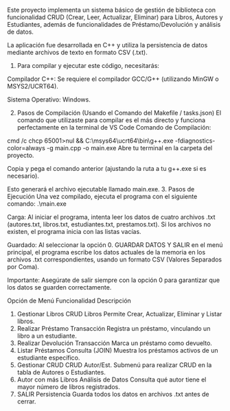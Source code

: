 Este proyecto implementa un sistema básico de gestión de biblioteca con funcionalidad CRUD (Crear, Leer, Actualizar, Eliminar) para Libros, Autores y Estudiantes, además de funcionalidades de Préstamo/Devolución y análisis de datos.

La aplicación fue desarrollada en C++ y utiliza la persistencia de datos mediante archivos de texto en formato CSV (.txt).
1. Para compilar y ejecutar este código, necesitarás:

Compilador C++: Se requiere el compilador GCC/G++ (utilizando MinGW o MSYS2/UCRT64).

Sistema Operativo: Windows.

2. Pasos de Compilación (Usando el Comando del Makefile / tasks.json)
El comando que utilizaste para compilar es el más directo y funciona perfectamente en la terminal de VS Code Comando de Compilación:

cmd /c chcp 65001>nul && C:\msys64\ucrt64\bin\g++.exe -fdiagnostics-color=always -g main.cpp -o main.exe
Abre tu terminal en la carpeta del proyecto.

Copia y pega el comando anterior (ajustando la ruta a tu g++.exe si es necesario).

Esto generará el archivo ejecutable llamado main.exe.
3. Pasos de Ejecución
Una vez compilado, ejecuta el programa con el siguiente comando: .\main.exe

Carga: Al iniciar el programa, intenta leer los datos de cuatro archivos .txt (autores.txt, libros.txt, estudiantes.txt, prestamos.txt). Si los archivos no existen, el programa inicia con las listas vacías.

Guardado: Al seleccionar la opción 0. GUARDAR DATOS Y SALIR en el menú principal, el programa escribe los datos actuales de la memoria en los archivos .txt correspondientes, usando un formato CSV (Valores Separados por Coma).

Importante: Asegúrate de salir siempre con la opción 0 para garantizar que los datos se guarden correctamente.

Opción de Menú	Funcionalidad	Descripción
1. Gestionar Libros	CRUD Libros	Permite Crear, Actualizar, Eliminar y Listar libros.
2. Realizar Préstamo	Transacción	Registra un préstamo, vinculando un libro a un estudiante.
3. Realizar Devolución	Transacción	Marca un préstamo como devuelto.
4. Listar Préstamos	Consulta (JOIN)	Muestra los préstamos activos de un estudiante específico.
5. Gestionar CRUD	CRUD Autor/Est.	Submenú para realizar CRUD en la tabla de Autores o Estudiantes.
6. Autor con más Libros	Análisis de Datos	Consulta qué autor tiene el mayor número de libros registrados.
0. SALIR	Persistencia	Guarda todos los datos en archivos .txt antes de cerrar.